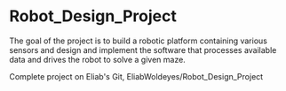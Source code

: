 # Robot_Design_Project
The goal of the project is to build a robotic platform containing various sensors and design and implement the software that processes available data and drives the robot to solve a given maze.

Complete project on Eliab's Git, EliabWoldeyes/Robot_Design_Project
